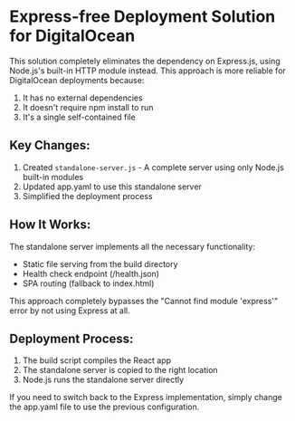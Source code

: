 # Express-free Deployment Solution for DigitalOcean

This solution completely eliminates the dependency on Express.js, using Node.js's built-in HTTP module instead. This approach is more reliable for DigitalOcean deployments because:

1. It has no external dependencies
2. It doesn't require npm install to run
3. It's a single self-contained file

## Key Changes:

1. Created `standalone-server.js` - A complete server using only Node.js built-in modules
2. Updated app.yaml to use this standalone server
3. Simplified the deployment process

## How It Works:

The standalone server implements all the necessary functionality:
- Static file serving from the build directory
- Health check endpoint (/health.json)
- SPA routing (fallback to index.html)

This approach completely bypasses the "Cannot find module 'express'" error by not using Express at all.

## Deployment Process:

1. The build script compiles the React app
2. The standalone server is copied to the right location
3. Node.js runs the standalone server directly

If you need to switch back to the Express implementation, simply change the app.yaml file to use the previous configuration.
